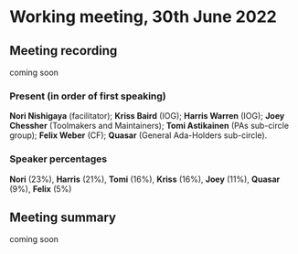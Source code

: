 # Working meeting, 30th June 2022

## Meeting recording

coming soon

### **Present (in order of first speaking)**

**Nori Nishigaya** (facilitator); **Kriss Baird** (IOG); **Harris Warren** (IOG); **Joey Chessher** (Toolmakers and Maintainers); **Tomi Astikainen** (PAs sub-circle group); **Felix Weber** (CF); **Quasar** (General Ada-Holders sub-circle).

### **Speaker percentages**

**Nori** (23%), **Harris** (21%), **Tomi** (16%), **Kriss** (16%), **Joey** (11%), **Quasar** (9%), **Felix** (5%)

## Meeting summary

coming soon

